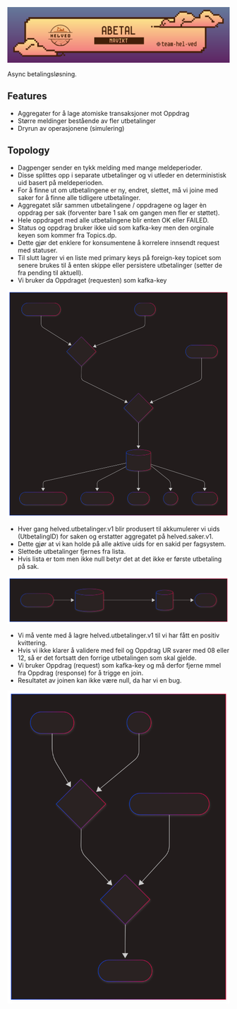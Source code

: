 ![img](logo.png)

Async betalingsløsning.


## Features
- Aggregater for å lage atomiske transaksjoner mot Oppdrag
- Større meldinger bestående av fler utbetalinger
- Dryrun av operasjonene (simulering)

## Topology
- Dagpenger sender en tykk melding med mange meldeperioder.
- Disse splittes opp i separate utbetalinger og vi utleder en deterministisk uid basert på meldeperioden.
- For å finne ut om utbetalingene er ny, endret, slettet, må vi joine med saker for å finne alle tidligere utbetalinger.
- Aggregatet slår sammen utbetalingene / oppdragene og lager èn oppdrag per sak (forventer bare 1 sak om gangen men fler er støttet).
- Hele oppdraget med alle utbetalingene blir enten OK eller FAILED.
- Status og oppdrag bruker ikke uid som kafka-key men den orginale keyen som kommer fra Topics.dp.
- Dette gjør det enklere for konsumentene å korrelere innsendt request med statuser.
- Til slutt lagrer vi en liste med primary keys på foreign-key topicet som senere brukes til å enten skippe eller persistere utbetalinger (setter de fra pending til aktuell).
- Vi bruker da Oppdraget (requesten) som kafka-key
  
![dp-stream](dp-stream.svg)

- Hver gang helved.utbetalinger.v1 blir produsert til akkumulerer vi uids (UtbetalingID) for saken og erstatter aggregatet på helved.saker.v1.
- Dette gjør at vi kan holde på alle aktive uids for en sakid per fagsystem.
- Slettede utbetalinger fjernes fra lista. 
- Hvis lista er tom men ikke null betyr det at det ikke er første utbetaling på sak.
  
![utbetalinger-to-sak](utbetalinger-to-sak.svg)

- Vi må vente med å lagre helved.utbetalinger.v1 til vi har fått en positiv kvittering.
- Hvis vi ikke klarer å validere med feil og Oppdrag UR svarer med 08 eller 12, så er det fortsatt den forrige utbetalingen som skal gjelde.
- Vi bruker Oppdrag (request) som kafka-key og må derfor fjerne mmel fra Oppdrag (response) for å trigge en join.
- Resultatet av joinen kan ikke være null, da har vi en bug.
  
![successful-utbetaling-stream](successful-utbetaling-stream.svg)
